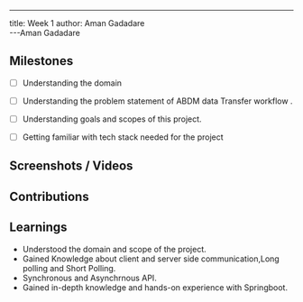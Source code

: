---
title: Week 1
author:     Aman Gadadare   
---Aman Gadadare

## Milestones
- [ ] Understanding the domain
- [ ] Understanding the problem statement of ABDM data Transfer workflow .
- [ ] Understanding goals and scopes of this project.
- [ ] Getting familiar with tech stack needed for the project 


## Screenshots / Videos 

## Contributions



## Learnings
- Understood the domain and scope of the project.
- Gained Knowledge about client and server side communication,Long polling and Short Polling. 
- Synchronous and Asynchrnous API.
- Gained in-depth knowledge and hands-on experience with Springboot.



